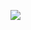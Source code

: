 [![](https://jitpack.io/v/q19-kz/qbox-call-sdk-android.svg)](https://jitpack.io/#q19-kz/qbox-call-sdk-android)
